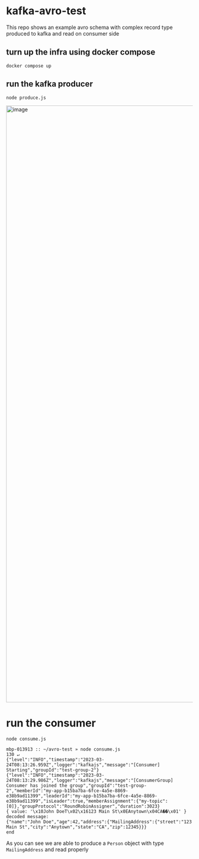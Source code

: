 # kafka-avro-test

This repo shows an example avro schema with complex record type produced to kafka and read on consumer side


## turn up the infra using docker compose

`docker compose up`


## run the kafka producer

`node produce.js`

<img width="1613" alt="image" src="https://user-images.githubusercontent.com/20260478/227465878-ceb8bf71-0cba-475a-952e-ed734fe119ec.png">


# run the consumer 

`node consume.js`

```
mbp-013913 :: ~/avro-test » node consume.js                                                                                                                   130 ↵
{"level":"INFO","timestamp":"2023-03-24T08:13:26.959Z","logger":"kafkajs","message":"[Consumer] Starting","groupId":"test-group-2"}
{"level":"INFO","timestamp":"2023-03-24T08:13:29.986Z","logger":"kafkajs","message":"[ConsumerGroup] Consumer has joined the group","groupId":"test-group-2","memberId":"my-app-b15ba7ba-6fce-4a5e-8869-e38b9ad11399","leaderId":"my-app-b15ba7ba-6fce-4a5e-8869-e38b9ad11399","isLeader":true,"memberAssignment":{"my-topic":[0]},"groupProtocol":"RoundRobinAssigner","duration":3023}
{ value: '\x10John DoeT\x02\x16123 Main St\x0EAnytown\x04CA��\x01' }
decoded message:
{"name":"John Doe","age":42,"address":{"MailingAddress":{"street":"123 Main St","city":"Anytown","state":"CA","zip":12345}}}
end
```

As you can see we are able to produce a `Person` object with type `MailingAddress` and read properly
